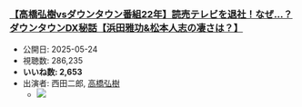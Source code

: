 ### [【高橋弘樹vsダウンタウン番組22年】読売テレビを退社！なぜ…？ダウンタウンDX秘話【浜田雅功&松本人志の凄さは？】](https://www.youtube.com/watch?v=7n-ER_WUK8I)
-   公開日: 2025-05-24
-   視聴数: 286,235
-   **いいね数: 2,653**
-   出演者: 西田二郎, [高橋弘樹](/rehacq_fan/people/高橋弘樹 "wikilink")
    - [![](https://img.youtube.com/vi/7n-ER_WUK8I/hqdefault.jpg)](https://www.youtube.com/watch?v=7n-ER_WUK8I)
